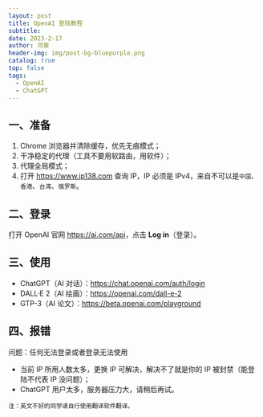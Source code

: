 ```yaml
---
layout: post
title: OpenAI 登陆教程
subtitle: 
date: 2023-2-17
author: 河東
header-img: img/post-bg-bluepurple.png
catalog: true
top: false
tags:
  - OpenAI
  - ChatGPT
---
```


## 一、准备

1. Chrome 浏览器并清除缓存，优先无痕模式；
2. 干净稳定的代理（工具不要用软路由，用软件）；
3. 代理全局模式；
4. 打开 <https://www.ip138.com> 查询 IP，IP 必须是 IPv4，来自不可以是`中国`、`香港`、`台湾`、`俄罗斯`。

## 二、登录
打开 OpenAI 官网 <https://ai.com/api>，点击 **Log in**（登录）。

## 三、使用
- ChatGPT（AI 对话）：<https://chat.openai.com/auth/login>
- DALL·E 2（AI 绘画）：<https://openai.com/dall-e-2>
- GTP-3（AI 论文）：<https://beta.openai.com/playground>

## 四、报错

问题：任何无法登录或者登录无法使用

- 当前 IP 所用人数太多，更换 IP 可解决，解决不了就是你的 IP 被封禁（能登陆不代表 IP 没问题）；
- ChatGPT 用户太多，服务器压力大，请稍后再试。

`注：英文不好的同学请自行使用翻译软件翻译。`
